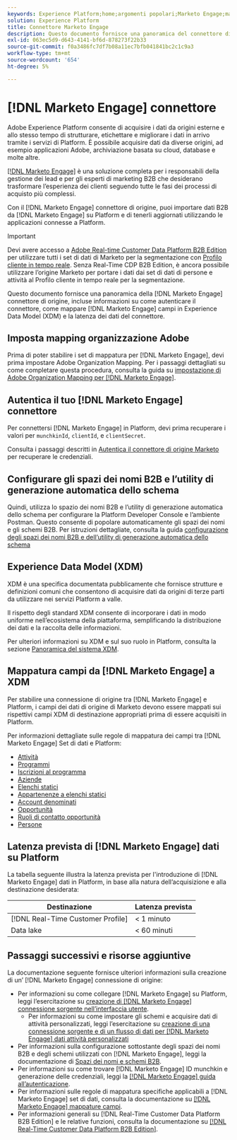 ```yaml
---
keywords: Experience Platform;home;argomenti popolari;Marketo Engage;marketo;marketo;home;popular topic;system;marketo engagement;marketo
solution: Experience Platform
title: Connettore Marketo Engage
description: Questo documento fornisce una panoramica del connettore di origine del Marketo Engage, incluse informazioni sull’autenticazione, la mappatura e la latenza dei dati.
exl-id: 063ec5d9-d643-4141-bf6d-878273f22b33
source-git-commit: f0a3486fc7df7b08a11ec7bfb041841bc2c1c9a3
workflow-type: tm+mt
source-wordcount: '654'
ht-degree: 5%

---
```


# [!DNL Marketo Engage] connettore

Adobe Experience Platform consente di acquisire i dati da origini esterne e allo stesso tempo di strutturare, etichettare e migliorare i dati in arrivo tramite i servizi di Platform. È possibile acquisire dati da diverse origini, ad esempio applicazioni Adobe, archiviazione basata su cloud, database e molte altre.

[[!DNL Marketo Engage]](https://www.marketo.com/software/) è una soluzione completa per i responsabili della gestione dei lead e per gli esperti di marketing B2B che desiderano trasformare l’esperienza dei clienti seguendo tutte le fasi dei processi di acquisto più complessi.

Con il [!DNL Marketo Engage] connettore di origine, puoi importare dati B2B da [!DNL Marketo Engage] su Platform e di tenerli aggiornati utilizzando le applicazioni connesse a Platform.

>[!IMPORTANT]
>
>Devi avere accesso a [Adobe Real-time Customer Data Platform B2B Edition](../../../../rtcdp/b2b-overview.md) per utilizzare tutti i set di dati di Marketo per la segmentazione con [Profilo cliente in tempo reale](../../../../profile/home.md). Senza Real-Time CDP B2B Edition, è ancora possibile utilizzare l’origine Marketo per portare i dati dai set di dati di persone e attività al Profilo cliente in tempo reale per la segmentazione.

Questo documento fornisce una panoramica della [!DNL Marketo Engage] connettore di origine, incluse informazioni su come autenticare il connettore, come mappare [!DNL Marketo Engage] campi in Experience Data Model (XDM) e la latenza dei dati del connettore.

## Imposta mapping organizzazione Adobe

Prima di poter stabilire i set di mappatura per [!DNL Marketo Engage], devi prima impostare Adobe Organization Mapping. Per i passaggi dettagliati su come completare questa procedura, consulta la guida su [impostazione di Adobe Organization Mapping per [!DNL Marketo Engage]](https://experienceleague.adobe.com/docs/marketo/using/product-docs/core-marketo-concepts/miscellaneous/set-up-adobe-organization-mapping.html).

## Autentica il tuo [!DNL Marketo Engage] connettore

Per connettersi [!DNL Marketo Engage] in Platform, devi prima recuperare i valori per `munchkinId`, `clientId`, e `clientSecret`.

Consulta i passaggi descritti in [Autentica il connettore di origine Marketo](./marketo-auth.md) per recuperare le credenziali.

## Configurare gli spazi dei nomi B2B e l’utility di generazione automatica dello schema

Quindi, utilizza lo spazio dei nomi B2B e l’utility di generazione automatica dello schema per configurare la Platform Developer Console e l’ambiente Postman. Questo consente di popolare automaticamente gli spazi dei nomi e gli schemi B2B. Per istruzioni dettagliate, consulta la guida [configurazione degli spazi dei nomi B2B e dell’utility di generazione automatica dello schema](./marketo-namespaces.md)

## Experience Data Model (XDM)

XDM è una specifica documentata pubblicamente che fornisce strutture e definizioni comuni che consentono di acquisire dati da origini di terze parti da utilizzare nei servizi Platform a valle.

Il rispetto degli standard XDM consente di incorporare i dati in modo uniforme nell’ecosistema della piattaforma, semplificando la distribuzione dei dati e la raccolta delle informazioni.

Per ulteriori informazioni su XDM e sul suo ruolo in Platform, consulta la sezione [Panoramica del sistema XDM](../../../../xdm/home.md).

## Mappatura campi da [!DNL Marketo Engage] a XDM

Per stabilire una connessione di origine tra [!DNL Marketo Engage] e Platform, i campi dei dati di origine di Marketo devono essere mappati sui rispettivi campi XDM di destinazione appropriati prima di essere acquisiti in Platform.

Per informazioni dettagliate sulle regole di mappatura dei campi tra [!DNL Marketo Engage] Set di dati e Platform:

* [Attività](../mapping/marketo.md#activities)
* [Programmi](../mapping/marketo.md#programs)
* [Iscrizioni al programma](../mapping/marketo.md#program-memberships)
* [Aziende](../mapping/marketo.md#companies)
* [Elenchi statici](../mapping/marketo.md#static-lists)
* [Appartenenze a elenchi statici](../mapping/marketo.md#static-list-memberships)
* [Account denominati](../mapping/marketo.md#named-accounts)
* [Opportunità](../mapping/marketo.md#opportunities)
* [Ruoli di contatto opportunità](../mapping/marketo.md#opportunity-contact-roles)
* [Persone](../mapping/marketo.md#persons)

## Latenza prevista di [!DNL Marketo Engage] dati su Platform

La tabella seguente illustra la latenza prevista per l&#39;introduzione di [!DNL Marketo Engage] dati in Platform, in base alla natura dell’acquisizione e alla destinazione desiderata:

| Destinazione | Latenza prevista |
| ----------- | ---------------- |
| [!DNL Real-Time Customer Profile] | &lt; 1 minuto |
| Data lake | &lt; 60 minuti |

## Passaggi successivi e risorse aggiuntive

La documentazione seguente fornisce ulteriori informazioni sulla creazione di un’ [!DNL Marketo Engage] connessione di origine:

* Per informazioni su come collegare [!DNL Marketo Engage] su Platform, leggi l’esercitazione su [creazione di [!DNL Marketo Engage] connessione sorgente nell’interfaccia utente](../../../tutorials/ui/create/adobe-applications/marketo.md).
   * Per informazioni su come impostare gli schemi e acquisire dati di attività personalizzati, leggi l’esercitazione su [creazione di una connessione sorgente e di un flusso di dati per [!DNL Marketo Engage] dati attività personalizzati](../../../tutorials/ui/create/adobe-applications/marketo-custom-activities.md)
* Per informazioni sulla configurazione sottostante degli spazi dei nomi B2B e degli schemi utilizzati con [!DNL Marketo Engage], leggi la documentazione di [Spazi dei nomi e schemi B2B](./marketo-namespaces.md).
* Per informazioni su come trovare [!DNL Marketo Engage] ID munchkin e generazione delle credenziali, leggi la [[!DNL Marketo Engage] guida all’autenticazione](./marketo-auth.md).
* Per informazioni sulle regole di mappatura specifiche applicabili a [!DNL Marketo Engage] set di dati, consulta la documentazione su [[!DNL Marketo Engage] mappature campi](../mapping/marketo.md).
* Per informazioni generali su [!DNL Real-Time Customer Data Platform B2B Edition] e le relative funzioni, consulta la documentazione su [[!DNL Real-Time Customer Data Platform B2B Edition]](../../../../rtcdp/b2b-overview.md).
